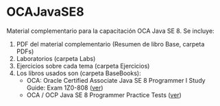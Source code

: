 # OCAJavaSE8
Material complementario para la capacitación OCA Java SE 8. Se incluye:
1. PDF del material complementario (Resumen de libro Base, carpeta PDFs)
2. Laboratorios (carpeta Labs)
3. Ejercicios sobre cada tema (carpeta Ejercicios)
3. Los libros usados son (carpeta BaseBooks):
    * OCA: Oracle Certified Associate Java SE 8 Programmer I Study Guide: Exam 1Z0-808 ([ver](https://www.amazon.com/OCA-Certified-Associate-Programmer-1Z0-808/dp/1118957407/ref=sr_1_2?ie=UTF8&qid=1537216881&sr=8-2&keywords=oca+java+se+8+programmer+i+study+guide))
    * OCA / OCP Java SE 8 Programmer Practice Tests ([ver](https://www.amazon.com/OCA-Java-Programmer-Practice-Tests-ebook/dp/B06XQR7DVN/ref=sr_1_16?ie=UTF8&qid=1537216881&sr=8-16&keywords=oca+java+se+8+programmer+i+study+guide))